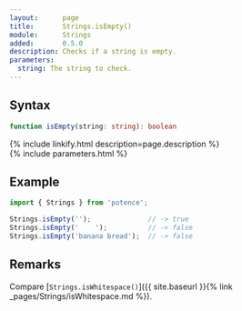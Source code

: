 ```yaml
---
layout:      page
title:       Strings.isEmpty()
module:      Strings
added:       0.5.0
description: Checks if a string is empty.
parameters:
  string: The string to check.
---
```

## Syntax

```ts
function isEmpty(string: string): boolean
```

<div class="description">{% include linkify.html description=page.description %}</div>
{% include parameters.html %}

## Example

```ts
import { Strings } from 'potence';

Strings.isEmpty('');              // -> true
Strings.isEmpty('    ');          // -> false
Strings.isEmpty('banana bread');  // -> false
```

## Remarks

Compare [`Strings.isWhitespace()`]({{ site.baseurl }}{% link _pages/Strings/isWhitespace.md %}).
